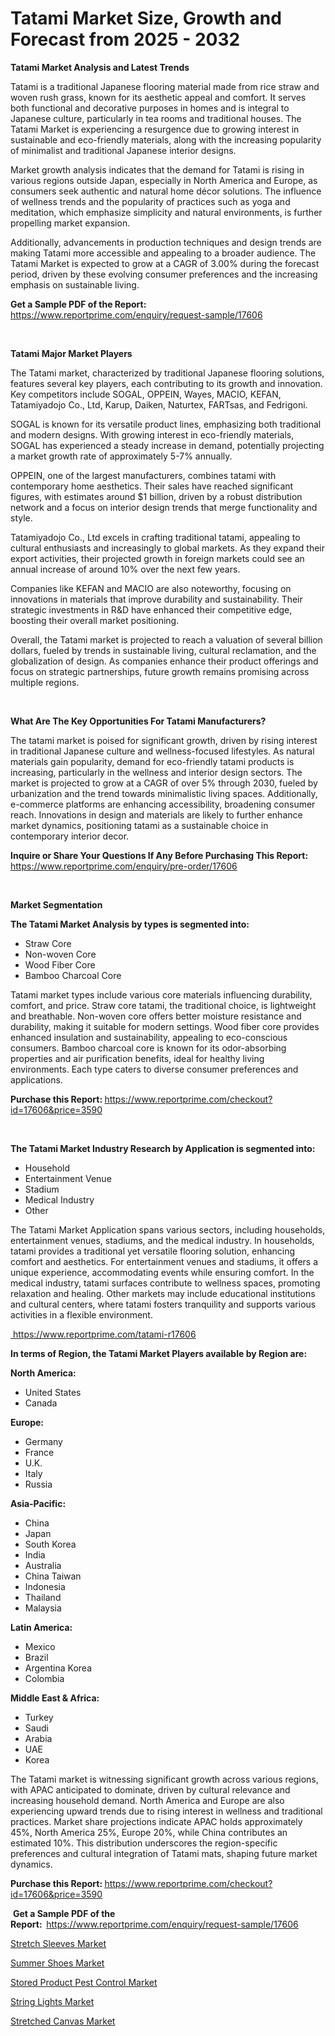 <p><h1>Tatami Market Size, Growth and Forecast from 2025 - 2032</h1></p><p><strong>Tatami Market Analysis and Latest Trends</strong></p>
<p><p>Tatami is a traditional Japanese flooring material made from rice straw and woven rush grass, known for its aesthetic appeal and comfort. It serves both functional and decorative purposes in homes and is integral to Japanese culture, particularly in tea rooms and traditional houses. The Tatami Market is experiencing a resurgence due to growing interest in sustainable and eco-friendly materials, along with the increasing popularity of minimalist and traditional Japanese interior designs.</p><p>Market growth analysis indicates that the demand for Tatami is rising in various regions outside Japan, especially in North America and Europe, as consumers seek authentic and natural home décor solutions. The influence of wellness trends and the popularity of practices such as yoga and meditation, which emphasize simplicity and natural environments, is further propelling market expansion. </p><p>Additionally, advancements in production techniques and design trends are making Tatami more accessible and appealing to a broader audience. The Tatami Market is expected to grow at a CAGR of 3.00% during the forecast period, driven by these evolving consumer preferences and the increasing emphasis on sustainable living.</p></p>
<p><strong>Get a Sample PDF of the Report:&nbsp;</strong> <a href="https://www.reportprime.com/enquiry/request-sample/17606?utm_campaign=1871&utm_medium=2&utm_source=Github&utm_content=ia&utm_term=18032025&utm_id=tatami">https://www.reportprime.com/enquiry/request-sample/17606</a></p>
<p>&nbsp;</p>
<p><strong>Tatami Major Market Players</strong></p>
<p><p>The Tatami market, characterized by traditional Japanese flooring solutions, features several key players, each contributing to its growth and innovation. Key competitors include SOGAL, OPPEIN, Wayes, MACIO, KEFAN, Tatamiyadojo Co., Ltd, Karup, Daiken, Naturtex, FARTsas, and Fedrigoni.</p><p>SOGAL is known for its versatile product lines, emphasizing both traditional and modern designs. With growing interest in eco-friendly materials, SOGAL has experienced a steady increase in demand, potentially projecting a market growth rate of approximately 5-7% annually.</p><p>OPPEIN, one of the largest manufacturers, combines tatami with contemporary home aesthetics. Their sales have reached significant figures, with estimates around $1 billion, driven by a robust distribution network and a focus on interior design trends that merge functionality and style.</p><p>Tatamiyadojo Co., Ltd excels in crafting traditional tatami, appealing to cultural enthusiasts and increasingly to global markets. As they expand their export activities, their projected growth in foreign markets could see an annual increase of around 10% over the next few years.</p><p>Companies like KEFAN and MACIO are also noteworthy, focusing on innovations in materials that improve durability and sustainability. Their strategic investments in R&D have enhanced their competitive edge, boosting their overall market positioning.</p><p>Overall, the Tatami market is projected to reach a valuation of several billion dollars, fueled by trends in sustainable living, cultural reclamation, and the globalization of design. As companies enhance their product offerings and focus on strategic partnerships, future growth remains promising across multiple regions.</p></p>
<p>&nbsp;</p>
<p><strong>What Are The Key Opportunities For Tatami Manufacturers?</strong></p>
<p><p>The tatami market is poised for significant growth, driven by rising interest in traditional Japanese culture and wellness-focused lifestyles. As natural materials gain popularity, demand for eco-friendly tatami products is increasing, particularly in the wellness and interior design sectors. The market is projected to grow at a CAGR of over 5% through 2030, fueled by urbanization and the trend towards minimalistic living spaces. Additionally, e-commerce platforms are enhancing accessibility, broadening consumer reach. Innovations in design and materials are likely to further enhance market dynamics, positioning tatami as a sustainable choice in contemporary interior decor.</p></p>
<p><strong>Inquire or Share Your Questions If Any Before Purchasing This Report:</strong> <a href="https://www.reportprime.com/enquiry/pre-order/17606?utm_campaign=1871&utm_medium=2&utm_source=Github&utm_content=ia&utm_term=18032025&utm_id=tatami">https://www.reportprime.com/enquiry/pre-order/17606</a></p>
<p>&nbsp;</p>
<p><strong>Market Segmentation</strong></p>
<p><strong>The Tatami Market Analysis by types is segmented into:</strong></p>
<p><ul><li>Straw Core</li><li>Non-woven Core</li><li>Wood Fiber Core</li><li>Bamboo Charcoal Core</li></ul></p>
<p><p>Tatami market types include various core materials influencing durability, comfort, and price. Straw core tatami, the traditional choice, is lightweight and breathable. Non-woven core offers better moisture resistance and durability, making it suitable for modern settings. Wood fiber core provides enhanced insulation and sustainability, appealing to eco-conscious consumers. Bamboo charcoal core is known for its odor-absorbing properties and air purification benefits, ideal for healthy living environments. Each type caters to diverse consumer preferences and applications.</p></p>
<p><strong>Purchase this Report:&nbsp;</strong><a href="https://www.reportprime.com/checkout?id=17606&price=3590&utm_campaign=1871&utm_medium=2&utm_source=Github&utm_content=ia&utm_term=18032025&utm_id=tatami">https://www.reportprime.com/checkout?id=17606&price=3590</a></p>
<p>&nbsp;</p>
<p><strong>The Tatami Market Industry Research by Application is segmented into:</strong></p>
<p><ul><li>Household</li><li>Entertainment Venue</li><li>Stadium</li><li>Medical Industry</li><li>Other</li></ul></p>
<p><p>The Tatami Market Application spans various sectors, including households, entertainment venues, stadiums, and the medical industry. In households, tatami provides a traditional yet versatile flooring solution, enhancing comfort and aesthetics. For entertainment venues and stadiums, it offers a unique experience, accommodating events while ensuring comfort. In the medical industry, tatami surfaces contribute to wellness spaces, promoting relaxation and healing. Other markets may include educational institutions and cultural centers, where tatami fosters tranquility and supports various activities in a flexible environment.</p></p>
<p><a href="https://www.reportprime.com/tatami-r17606?utm_campaign=1871&utm_medium=2&utm_source=Github&utm_content=ia&utm_term=18032025&utm_id=tatami">&nbsp;https://www.reportprime.com/tatami-r17606</a></p>
<p><strong>In terms of Region, the Tatami Market Players available by Region are:</strong></p>
<p>
    <p> <strong> North America: </strong>
        <ul>
            <li>United States</li>
            <li>Canada</li>
        </ul>
        </p> 
    <p> <strong> Europe: </strong>
        <ul>
            <li>Germany</li>
            <li>France</li>
            <li>U.K.</li>
            <li>Italy</li>
            <li>Russia</li>
        </ul>
        </p> 
    <p> <strong> Asia-Pacific: </strong>
        <ul>
            <li>China</li>
            <li>Japan</li>
            <li>South Korea</li>
            <li>India</li>
            <li>Australia</li>
            <li>China Taiwan</li>
            <li>Indonesia</li>
            <li>Thailand</li>
            <li>Malaysia</li>
        </ul>
        </p> 
    <p> <strong> Latin America: </strong>
        <ul>
            <li>Mexico</li>
            <li>Brazil</li>
            <li>Argentina Korea</li>
            <li>Colombia</li>
        </ul>
        </p> 
    <p> <strong> Middle East & Africa: </strong>
        <ul>
            <li>Turkey</li>
            <li>Saudi</li>
            <li>Arabia</li>
            <li>UAE</li>
            <li>Korea</li>
        </ul>
    </p>
    </p>
<p><p>The Tatami market is witnessing significant growth across various regions, with APAC anticipated to dominate, driven by cultural relevance and increasing household demand. North America and Europe are also experiencing upward trends due to rising interest in wellness and traditional practices. Market share projections indicate APAC holds approximately 45%, North America 25%, Europe 20%, while China contributes an estimated 10%. This distribution underscores the region-specific preferences and cultural integration of Tatami mats, shaping future market dynamics.</p></p>
<p><strong>Purchase this Report: </strong><a href="https://www.reportprime.com/checkout?id=17606&price=3590&utm_campaign=1871&utm_medium=2&utm_source=Github&utm_content=ia&utm_term=18032025&utm_id=tatami">https://www.reportprime.com/checkout?id=17606&price=3590</a></p>
<p>&nbsp;<strong>Get a Sample PDF of the Report:&nbsp;&nbsp;</strong><a href="https://www.reportprime.com/enquiry/request-sample/17606?utm_campaign=1871&utm_medium=2&utm_source=Github&utm_content=ia&utm_term=18032025&utm_id=tatami">https://www.reportprime.com/enquiry/request-sample/17606</a></p>
<p><strong></strong></p>
<p><p><a href="https://github.com/norbyboyse4d/Market-Research-Report-List-1/blob/main/stretch-sleeves-market.md?utm_campaign=1871&utm_medium=2&utm_source=Github&utm_content=ia&utm_term=18032025&utm_id=tatami">Stretch Sleeves Market</a></p><p><a href="https://github.com/WillieWoodard/Market-Research-Report-List-7/blob/main/summer-shoes-market.md?utm_campaign=1871&utm_medium=2&utm_source=Github&utm_content=ia&utm_term=18032025&utm_id=tatami">Summer Shoes Market</a></p><p><a href="https://github.com/oatisorenscl/Market-Research-Report-List-1/blob/main/stored-product-pest-control-market.md?utm_campaign=1871&utm_medium=2&utm_source=Github&utm_content=ia&utm_term=18032025&utm_id=tatami">Stored Product Pest Control Market</a></p><p><a href="https://github.com/leolamarnal9/Market-Research-Report-List-1/blob/main/string-lights-market.md?utm_campaign=1871&utm_medium=2&utm_source=Github&utm_content=ia&utm_term=18032025&utm_id=tatami">String Lights Market</a></p><p><a href="https://github.com/matotwipff14/Market-Research-Report-List-1/blob/main/stretched-canvas-market.md?utm_campaign=1871&utm_medium=2&utm_source=Github&utm_content=ia&utm_term=18032025&utm_id=tatami">Stretched Canvas Market</a></p></p>